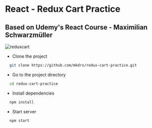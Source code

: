 # React - Redux Cart Practice
## Based on Udemy's React Course - Maximilian Schwarzmüller

![reduxcart](https://user-images.githubusercontent.com/99738621/186027805-cf135605-b990-438a-9e96-71758d949c8b.png)

- Clone the project

```bash
  git clone https://github.com/mkdrx/redux-cart-practice.git
```

- Go to the project directory

```bash
  cd redux-cart-practice
```

- Install dependencies

```bash
  npm install
```

- Start server

```bash
  npm start
```
